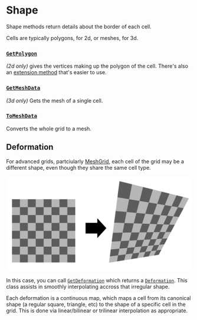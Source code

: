 # Shape

Shape methods return details about the border of each cell.

Cells are typically polygons, for 2d, or meshes, for 3d.

### [`GetPolygon`](xref:Sylves.IGrid.GetPolygon(Sylves.Cell,Sylves.Vector3[]@,Sylves.Matrix4x4@))

*(2d only)* gives the vertices making up the polygon of the cell. There's also an [extension method](xref:Sylves.GridExtensions.GetMeshData(Sylves.IGrid,Sylves.Cell)) that's easier to use.


### [`GetMeshData`](xref:Sylves.IGrid.GetMeshData(Sylves.Cell,Sylves.MeshData@,Sylves.Matrix4x4@)) 

*(3d only)* Gets the mesh of a single cell.

### [`ToMeshData`](xref:Sylves.GridExtensions.ToMeshData(Sylves.IGrid))

Converts the whole grid to a mesh.

## Deformation

For advanced grids, partciularly [MeshGrid](../grids/meshgrid.md), each cell of the grid may be a different shape, even though they share the same cell type.

![](../../images/deformation.png)

In this case, you can call [`GetDeformation`](xref:Sylves.IGrid.GetDeformation(Sylves.Cell)) which returns a [`Deformation`](xref:Sylves.Deformation). This class assists in smoothly interpolating accross that irregular shape.

Each deformation is a continuous map, which maps a cell from its canonical shape (a regular square, triangle, etc) to the shape of a specific cell in the grid. This is done via linear/bilinear or trilinear interpolation as appropriate.